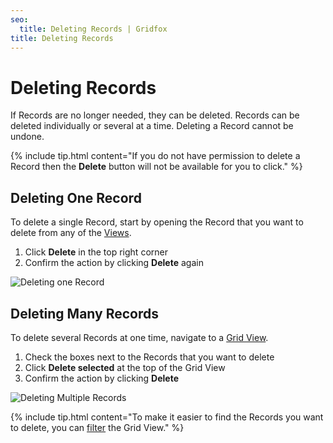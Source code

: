 ```yaml
---
seo:
  title: Deleting Records | Gridfox
title: Deleting Records
---
```

# Deleting Records

If Records are no longer needed, they can be deleted. Records can be deleted individually or several at a time. Deleting a Record cannot be undone.

{% include tip.html content="If you do not have permission to delete a Record then the **Delete** button will not be available for you to click." %}

## Deleting One Record

To delete a single Record, start by opening the Record that you want to delete from any of the [Views](/gridfox-project/an-introduction-to-views).

1. Click **Delete** in the top right corner
2. Confirm the action by clicking **Delete** again

![Deleting one Record](/assets/images/deleting-one-record.gif "Deleting one Record")

## Deleting Many Records

To delete several Records at one time, navigate to a [Grid View](/gridfox-project/grid-views).

1. Check the boxes next to the Records that you want to delete
2. Click **Delete selected** at the top of the Grid View
3. Confirm the action by clicking **Delete**

![Deleting Multiple Records](/assets/images/deleting-multiple-records.gif "Deleting Multiple Records")

{% include tip.html content="To make it easier to find the Records you want to delete, you can [filter](/gridfox-project/filtering-records) the Grid View." %}